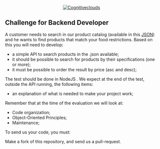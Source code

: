 <p align="center">
  <a href="https://www.cognitiveclouds.com">
      <img src="https://media.licdn.com/dms/image/C4E0BAQFFOu_LYPeBow/company-logo_400_400/0?e=1560384000&v=beta&t=xmTg-Ns3AkZYbbIw6178VC52O1bmCxbV4TNF7uNWxPg" alt="Cognitiveclouds"/>
  </a>
</p>

## Challenge for Backend Developer

A customer needs to search in our product catalog (available in this <a href="https://github.com/ArvindNarayanCognitive/challenge/blob/master/products.json">JSON</a>) and he wants to find products that match your food restrictions.
Based on this you will need to develop:

- a simple API to search products in the .json available;
- it should be possible to search for products by their specifications (one or more);
- it must be possible to order the result by price (asc and desc);

The test should be done in NodeJS . We expect at the end of the test, outside the API running, the following items:

- an explanation of what is needed to make your project work;

Remember that at the time of the evaluation we will look at:

- Code organization;
- Object-Oriented Principles;
- Maintenance;

To send us your code, you must:

Make a fork of this repository, and send us a pull-request.
